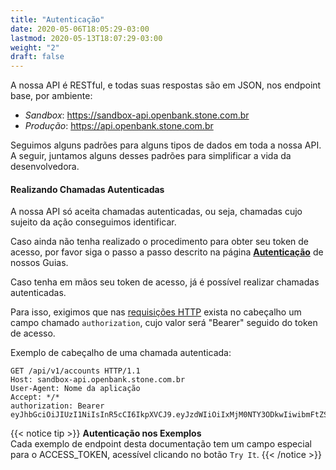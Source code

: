 ```yaml
---
title: "Autenticação"
date: 2020-05-06T18:05:29-03:00
lastmod: 2020-05-13T18:07:29-03:00
weight: "2"
draft: false
---
```


A nossa API é RESTful, e todas suas respostas são em JSON, nos endpoint base, por ambiente:
 
 - *Sandbox*: https://sandbox-api.openbank.stone.com.br
 - *Produção*: https://api.openbank.stone.com.br
 
 
 Seguimos alguns padrões para alguns tipos de dados em toda a nossa API.
 A seguir, juntamos alguns desses padrões para simplificar a vida da desenvolvedora.
 
 #### Realizando Chamadas Autenticadas
 
 A nossa API só aceita chamadas autenticadas, ou seja, chamadas cujo sujeito da ação conseguimos identificar.

Caso ainda não tenha realizado o procedimento para obter seu token de acesso, por favor siga o passo a passo descrito na página **[Autenticação](https://docs.openbank.stone.com.br/docs/autenticacao-guides)** de nossos Guias.

Caso tenha em mãos seu token de acesso, já é possível realizar chamadas autenticadas.

Para isso, exigimos que nas [requisições HTTP](https://developer.mozilla.org/pt-BR/docs/Web/HTTP/Methods) exista no cabeçalho um campo chamado `authorization`, cujo valor será \"Bearer\" seguido do token de acesso.

Exemplo de cabeçalho de uma chamada autenticada:

```json5
GET /api/v1/accounts HTTP/1.1
Host: sandbox-api.openbank.stone.com.br
User-Agent: Nome da aplicação
Accept: */*
authorization: Bearer eyJhbGciOiJIUzI1NiIsInR5cCI6IkpXVCJ9.eyJzdWIiOiIxMjM0NTY3ODkwIiwibmFtZSI6IkpvaG4gRG9lIiwiaWF0IjoxNTE2MjM5MDIyfQ.SflKxwRJSMeKKF2QT4fwpMeJf36POk6yJV*adQssw5c
```

{{< notice tip >}}
**Autenticação nos Exemplos**
<br>Cada exemplo de endpoint desta documentação tem um campo especial para o ACCESS_TOKEN, acessível clicando no botão `Try It`.
{{< /notice >}}

